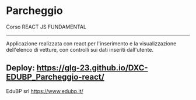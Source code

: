 # Parcheggio 


Corso REACT JS FUNDAMENTAL 

-----

Applicazione realizzata con react per l'inserimento e la visualizzazione dell'elenco di vetture, con controlli sui dati inseriti dall'utente.

Deploy: https://glg-23.github.io/DXC-EDUBP_Parcheggio-react/
-----

EduBP srl
https://www.edubp.it/
